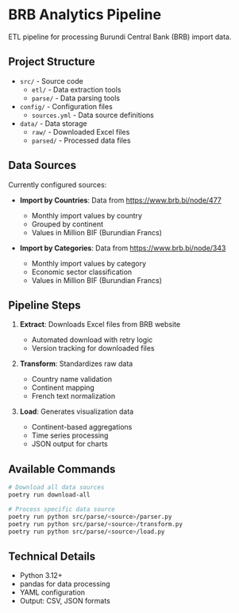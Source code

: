 # BRB Analytics Pipeline

ETL pipeline for processing Burundi Central Bank (BRB) import data.

## Project Structure

- `src/` - Source code
  - `etl/` - Data extraction tools
  - `parse/` - Data parsing tools
- `config/` - Configuration files
  - `sources.yml` - Data source definitions
- `data/` - Data storage
  - `raw/` - Downloaded Excel files
  - `parsed/` - Processed data files

## Data Sources

Currently configured sources:
- **Import by Countries**: Data from https://www.brb.bi/node/477
  - Monthly import values by country
  - Grouped by continent
  - Values in Million BIF (Burundian Francs)

- **Import by Categories**: Data from https://www.brb.bi/node/343
  - Monthly import values by category
  - Economic sector classification
  - Values in Million BIF (Burundian Francs)

## Pipeline Steps

1. **Extract**: Downloads Excel files from BRB website
   - Automated download with retry logic
   - Version tracking for downloaded files

2. **Transform**: Standardizes raw data
   - Country name validation
   - Continent mapping
   - French text normalization

3. **Load**: Generates visualization data
   - Continent-based aggregations
   - Time series processing
   - JSON output for charts

## Available Commands

```bash
# Download all data sources
poetry run download-all

# Process specific data source
poetry run python src/parse/<source>/parser.py
poetry run python src/parse/<source>/transform.py
poetry run python src/parse/<source>/load.py
```

## Technical Details

- Python 3.12+
- pandas for data processing
- YAML configuration
- Output: CSV, JSON formats